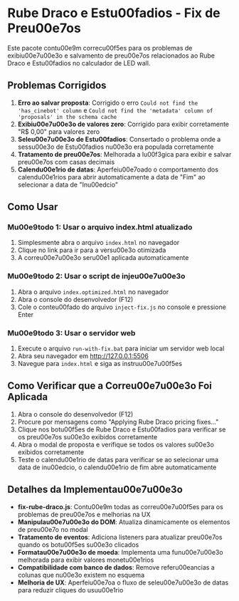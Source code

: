 # Rube Draco e Estu00fadios - Fix de Preu00e7os

Este pacote contu00e9m correcu00f5es para os problemas de exibiu00e7u00e3o e salvamento de preu00e7os relacionados ao Rube Draco e Estu00fadios no calculador de LED wall.

## Problemas Corrigidos

1. **Erro ao salvar proposta**: Corrigido o erro `Could not find the 'has_cinebot' column` e `Could not find the 'metadata' column of 'proposals' in the schema cache`
2. **Exibiu00e7u00e3o de valores zero**: Corrigido para exibir corretamente "R$ 0,00" para valores zero
3. **Seleu00e7u00e3o de Estu00fadios**: Consertado o problema onde a sessu00e3o de Estu00fadios nu00e3o era populada corretamente
4. **Tratamento de preu00e7os**: Melhorada a lu00f3gica para exibir e salvar preu00e7os com casas decimais
5. **Calendu00e1rio de datas**: Aperfeiu00e7oado o comportamento dos calendu00e1rios para abrir automaticamente a data de "Fim" ao selecionar a data de "Inu00edcio"

## Como Usar

### Mu00e9todo 1: Usar o arquivo index.html atualizado

1. Simplesmente abra o arquivo `index.html` no navegador
2. Clique no link para ir para a versu00e3o otimizada
3. A correu00e7u00e3o seru00e1 aplicada automaticamente

### Mu00e9todo 2: Usar o script de injeu00e7u00e3o

1. Abra o arquivo `index.optimized.html` no navegador
2. Abra o console do desenvolvedor (F12)
3. Cole o conteu00fado do arquivo `inject-fix.js` no console e pressione Enter

### Mu00e9todo 3: Usar o servidor web

1. Execute o arquivo `run-with-fix.bat` para iniciar um servidor web local
2. Abra seu navegador em http://127.0.0.1:5506
3. Navegue para `index.html` e siga as instruu00e7u00f5es

## Como Verificar que a Correu00e7u00e3o Foi Aplicada

1. Abra o console do desenvolvedor (F12)
2. Procure por mensagens como "Applying Rube Draco pricing fixes..."
3. Clique nos botu00f5es de Rube Draco e Estu00fadios para verificar se os preu00e7os su00e3o exibidos corretamente
4. Abra o modal de proposta e verifique se todos os valores su00e3o exibidos corretamente
5. Teste o calendu00e1rio de datas para verificar se ao selecionar uma data de inu00edcio, o calendu00e1rio de fim abre automaticamente

## Detalhes da Implementau00e7u00e3o

- **fix-rube-draco.js**: Contu00e9m todas as correu00e7u00f5es para os problemas de preu00e7os e melhorias na UX
- **Manipulau00e7u00e3o do DOM**: Atualiza dinamicamente os elementos de preu00e7o no modal
- **Tratamento de eventos**: Adiciona listeners para atualizar preu00e7os quando os botu00f5es su00e3o clicados
- **Formatau00e7u00e3o de moeda**: Implementa uma funu00e7u00e3o melhorada para exibir valores monetu00e1rios
- **Compatibilidade com banco de dados**: Remove referu00eancias a colunas que nu00e3o existem no esquema
- **Melhoria de UX**: Aperfeiu00e7oa o fluxo de seleu00e7u00e3o de datas para reduzir cliques do usuu00e1rio
